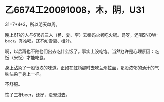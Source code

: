 # 乙6674工20091008，木，阴，U31

31=7*4+3，所以明天单周。

晚上617的人与616的三人（杨、夏、李）去秦妈火锅吃火锅。妈呀，还喝SNOW-beer。真难喝。还不如雪碧、橙汁。

啊，以后再也不陪他们出去吃什么饭了。事实上没吃饱。当然也许是心理原因：吃饭（米饭）才能吃饱。

身上沾染了一股很浓的味道。正如在虹桥那时去吃兰州拉面，那股浓郁的汤汁的气味沾染于身上一样。

不舒服。

饮了三杯beer，还好，没晕过去。

